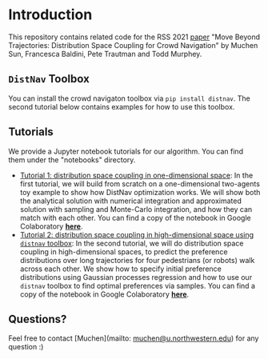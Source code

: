 # Introduction

This repository contains related code for the RSS 2021 [paper](http://www.roboticsproceedings.org/rss17/p053.pdf) "Move Beyond Trajectories: Distribution Space Coupling for Crowd Navigation" by Muchen Sun, Francesca Baldini, Pete Trautman and Todd Murphey.

## `DistNav` Toolbox

You can install the crowd navigaton toolbox via `pip install distnav`. The second tutorial below contains examples for how to use this toolbox.

## Tutorials

We provide a Jupyter notebook tutorials for our algorithm. You can find them under the "notebooks" directory.
 - [Tutorial 1: distribution space coupling in one-dimensional space](./notebooks/distnav_1d_tutorial.ipynb): In the first tutorial, we will build from scratch on a one-dimensional two-agents toy example to show how DistNav optimization works. We will show both the analytical solution with numerical integration and approximated solution with sampling and Monte-Carlo integration, and how they can match with
   each other. You can find a copy of the notebook in Google Colaboratory [**here**](https://colab.research.google.com/github/MurpheyLab/DistNav/blob/master/notebooks/distnav_1d_tutorial.ipynb).
 - [Tutorial 2: distribution space coupling in high-dimensional space using `distnav` toolbox](./notebook/distnav_traj_tutorial.ipynb): In the second tutorial, we will do distribution space coupling in high-dimensional spaces, to predict the preference distributions over long trajectories for four pedestrians (or robots) walk across each other. We show how to specify initial preference distributions using Gaussian processes regression and how to use our `distnav` toolbox to find optimal
   preferences via samples. You can find a copy of the notebook in Google Colaboratory [**here**](https://colab.research.google.com/github/MurpheyLab/DistNav/blob/master/notebooks/distnav_traj_tutorial.ipynb).

## Questions?

Feel free to contact [Muchen](mailto: muchen@u.northwestern.edu) for any question :)

